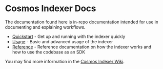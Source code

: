 # Cosmos Indexer Docs

The documentation found here is in-repo documentation intended for use in documenting and explaining workflows.

- [Quickstart](./quickstart.md) - Get up and running with the indexer quickly
- [Usage](./usage/README.md) - Basic and advanced usage of the indexer
- [Reference](./reference/README.md) - Reference documentation on how the indexer works and how to use the codebase as an SDK

You may find more information in the [Cosmos Indexer Wiki](https://github.com/scalarorg/xchains-indexer/wiki).
